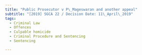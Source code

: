```yaml
---
title: "Public Prosecutor v P\_Mageswaran and another appeal"
subtitle: "[2019] SGCA 22 / Decision Date: 11\_April\_2019"
tags:
  - Criminal Law
  - Offences
  - Culpable homicide
  - Criminal Procedure and Sentencing
  - Sentencing

---
```

